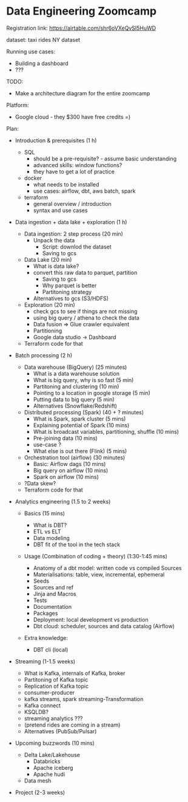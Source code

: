 # Data Engineering Zoomcamp

Registration link: https://airtable.com/shr6oVXeQvSI5HuWD

dataset: taxi rides NY dataset

Running use cases:

* Building a dashboard 
* ??? 

TODO:

* Make a architecture diagram for the entire zoomcamp


Platform:

* Google cloud - they $300 have free credits =)  

Plan:

* Introduction & prerequisites (1 h)
    * SQL
         * should be a pre-requisite? - assume basic understanding
         * advanced skills: window functions?
         * they have to get a lot of practice
    * docker
         * what needs to be installed
         * use cases: airflow, dbt, aws batch, spark 
    * terraform
         * general overview / introduction
         * syntax and use cases
* Data ingestion + data lake + exploration (1 h)
    * Data ingestion: 2 step process (20 min)
        * Unpack the data
             * Script: downlod the dataset 
             * Saving to gcs
    * Data Lake (20 min)
        * What is data lake?
        * convert this raw data to parquet, partition
            * Saving to gcs
            * Why parquet is better
            * Partitoning strategy
        * Alternatives to gcs (S3/HDFS)
    * Exploration (20 min)
        * check gcs to see if things are not missing
        * using big query / athena to check the data
        * Data fusion => Glue crawler equivalent
        * Partitioning
        * Google data studio -> Dashboard
    * Terraform code for that
* Batch processing (2 h)
    * Data warehouse (BigQuery) (25 minutes)
         * What is a data warehouse solution
         * What is big query, why is so fast  (5 min)
         * Partitoning and clustering (10 min)
         * Pointing to a location in google storage (5 min)
         * Putting data to big query (5 min)
         * Alternatives (Snowflake/Redshift)
    * Distributed processing (Spark) (40 + ? minutes)
         * What is Spark, spark cluster (5 mins)
         * Explaining potential of Spark (10 mins)
         * What is broadcast variables, partitioning, shuffle (10 mins)
         * Pre-joining data (10 mins)
         * use-case ?
         * What else is out there  (Flink) (5 mins)
    * Orchestration tool (airflow) (30 minutes)
         * Basic: Airflow dags (10 mins)
         * Big query on airflow (10 mins)
         * Spark on airflow (10 mins)
    * ?Data skew?
    * Terraform code for that
* Analytics engineering (1.5 to 2 weeks)
    * Basics (15 mins)
        * What is DBT?
        * ETL vs ELT 
        * Data modeling
        * DBT fit of the tool in the tech stack
    
    * Usage (Combination of coding + theory) (1:30-1:45 mins)
        * Anatomy of a dbt model: written code vs compiled Sources
        * Materialisations: table, view, incremental, ephemeral  
        * Seeds 
        * Sources and ref  
        * Jinja and Macros 
        * Tests  
        * Documentation 
        * Packages 
        * Deployment: local development vs production 
        * Dbt cloud: scheduler, sources and data catalog (Airflow)
    
    * Extra knowledge:
        * DBT cli (local)
    
* Streaming (1-1.5 weeks)
    * What is Kafka, internals of Kafka, broker
    * Partitoning of Kafka topic
    * Replication of Kafka topic
    * consumer-producer
    * kafka streams, spark streaming-Transformation
    * Kafka connect
    * KSQLDB?
    * streaming analytics ???
    * (pretend rides are coming in a stream)
    * Alternatives (PubSub/Pulsar)
* Upcoming buzzwords (10 mins)
    * Delta Lake/Lakehouse
        * Databricks
        * Apache iceberg
        * Apache hudi
    * Data mesh
* Project (2-3 weeks)




